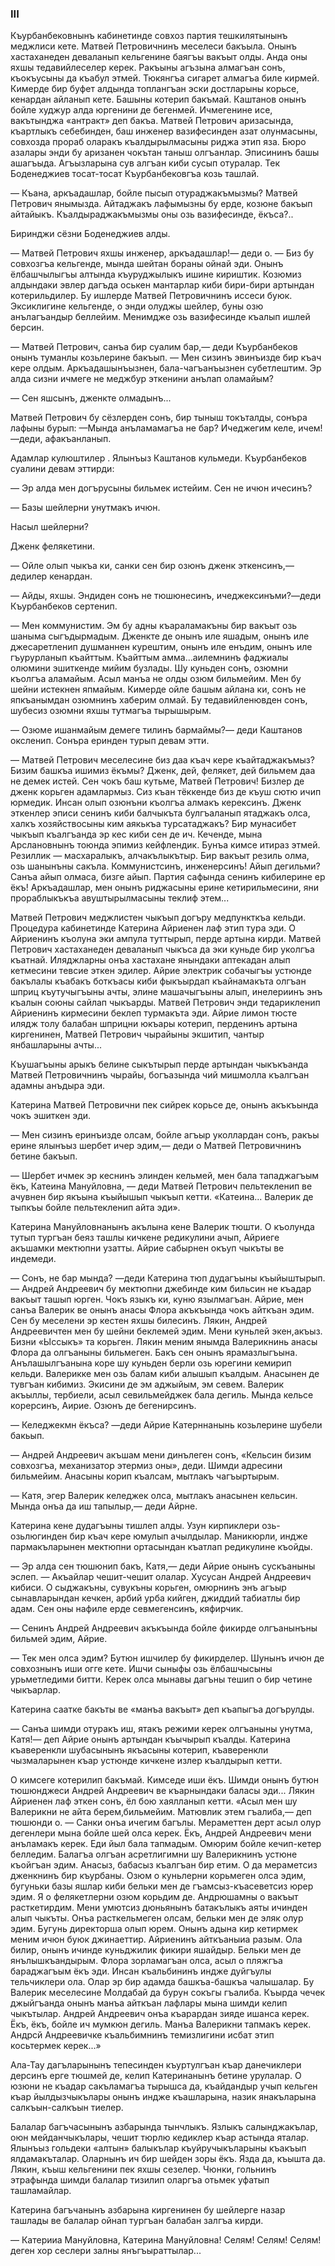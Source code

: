 ### III

Къурбанбековнынъ кабинетинде совхоз партия тешкилятынынъ меджлиси кете.
Матвей Петровичнинъ меселеси бакъыла.
Онынъ хастаханеден деваланып кельгенине баягъы вакъыт олды.
Анда оны яхшы тедавийлеселер керек.
Ракъыны агъзына алмагъан сонъ, къокъусыны да къабул этмей.
Тюкянгъа сигарет алмагъа биле кирмей.
Кимерде бир буфет алдында топлангъан эски достларыны корьсе, кенардан айланып кете.
Башыны котерип бакъмай.
Каштанов онынъ бойле худжур алда юргенини де бегенмей.
Ичмегенине исе, вакътынджа «антракт» деп бакъа.
Матвей Петрович аризасында, къартлыкъ себебинден, баш инженер вазифесинден азат олунмасыны, совхозда прораб оларакъ къалдырылмасыны риджа этип яза.
Бюро азалары энди бу аризанен чокътан таныш олгъанлар.
Эписининъ башы ашагъыда.
Агъызларына сув алгъан киби сусып отуралар.
Тек Боденеджиев тосат-тосат Къурбанбековгъа козь ташлай.

— Къана, аркъадашлар, бойле пысып отураджакъмызмы?
Матвей Петрович янымызда.
Айтаджакъ лафымызны бу ерде, козюне бакъып айтайыкъ.
Къалдыраджакъмызмы оны озь вазифесинде, ёкъса?..

Биринджи сёзни Боденеджиев алды.

— Матвей Петрович яхшы инженер, аркъадашлар!— деди о.
— Биз бу совхозгъа кельгенде, мында шейтан бораны ойнай эди.
Онынъ ёлбашчылыгъы алтында къуруджылыкъ ишине кириштик.
Козюмиз алдындаки эвлер дагъда оськен мантарлар киби бири-бири артындан котерильдилер.
Бу ишлерде Матвей Петровичнинъ иссеси буюк.
Эксиклигине кельгенде, о энди олуджы шейлер, буны озю анълагъандыр беллейим.
Менимдже озь вазифесинде къалып ишлей берсин.

— Матвей Петрович, санъа бир суалим бар,— деди Къурбанбеков онынъ туманлы козьлерине бакъып.
— Мен сизинъ эвинъизде бир къач кере олдым.
Аркъадашынъызнен, бала-чагъанъызнен субетлештим.
Эр алда сизни ичмеге не меджбур эткенини анълап оламайым?

— Сен яшсынъ, дженкте олмадынъ...

Матвей Петрович бу сёзлерден сонъ, бир тыныш токъталды, сонъра лафыны бурып:
—Мында анъламамагъа не бар?
Ичеджегим келе, ичем!—деди, афакъанланып.

Адамлар кулюштилер .
Ялынъыз Каштанов кульмеди.
Къурбанбеков суалини девам эттирди:

— Эр алда мен догърусыны бильмек истейим.
Сен не ичюн ичесинъ?

— Базы шейлерни унутмакъ ичюн.

Насыл шейлерни?

Дженк фелякетини.

— Ойле олып чыкъа ки, санки сен бир озюнъ дженк эткенсинъ,— дедилер кенардан.

— Айды, яхшы.
Эндиден сонъ не тюшюнесинъ, ичеджексинъми?—деди Къурбанбеков сертенип.

— Мен коммунистим.
Эм бу адны къараламакъны бир вакъыт озь шаныма сыгъдырмадым.
Дженкте де онынъ иле яшадым, онынъ иле джесаретленип душманнен курештим, онынъ иле енъдим, онынъ иле гъурурланып къайттым.
Къайттым амма...аилемнинъ фаджиалы олюмини эшиткенде мийим бузлады.
Шу куньден сонъ, озюмни къолгъа аламайым.
Асыл манъа не олды озюм бильмейим.
Мен бу шейни истекнен япмайым.
Кимерде ойле башым айлана ки, сонъ не япкъанымдан озюмнинъ хаберим олмай.
Бу тедавийленювден сонъ, шубесиз озюмни яхшы тутмагъа тырышырым.

— Озюме ишанмайым демеге тилинъ бармаймы?— деди Каштанов оксленип.
Сонъра еринден турып девам этти.

— Матвей Петрович меселесине биз даа къач кере къайтаджакъмыз?
Бизим башкъа ишимиз ёкъмы?
Дженк, дей, фелякет, дей бильмем даа не демек истей.
Сен чокъ баш кутьме, Матвей Петрович!
Бизлер де дженк корьген адамлармыз.
Сиз къан тёккенде биз де къуш сютю ичип юрмедик.
Инсан олып озюнъни къолгъа алмакъ керексинъ.
Дженк эткенлер эписи сенинъ киби балчыкъта булгъаланып ятаджакъ олса, халкъ хозяйствосыны ким аякькъа турсатаджакъ?
Бир мунасибет чыкъып къалгъанда эр кес киби сен де ич.
Кеченде, мына Арслановнынъ тоюнда эпимиз кейфлендик.
Бунъа кимсе итираз этмей.
Резиллик — масхаралыкъ, алчакълыкътыр.
Бир вакъыт резиль олма, озь шанынъны сакъла.
Коммунистсинъ, инженерсинъ!
Айып дегильми?
Санъа айып олмаса, бизге айып.
Партия сафында сенинъ кибилерине ер ёкъ!
Аркъадашлар, мен онынъ риджасыны ерине кетирильмесини, яни прораблыкъкъа авуштырылмасыны теклиф этем...

Матвей Петрович меджлистен чыкъып догъру медпункткъа кельди.
Процедура кабинетинде Катерина Айриенен лаф этип тура эди.
О Айриенинъ къолуна эки ампула туттырып, перде артына кирди.
Матвей Петрович хастаханеден деваланып чыкъса да эки куньде бир уколгъа къатнай.
Иляджларны онъа хастахане янындаки аптекадан алып кетмесини тевсие эткен эдилер.
Айрие электрик собачыгъы устюнде бакълалы къабакъ боткъасы киби фыкъырдап къайнамакъта олгъан шприц къутучыгъыны ачты, элине машачыгъыны алып, инелериинъ энъ къалын союны сайлап чыкъарды.
Матвей Петрович энди тедарикленип Айриенинъ кирмесини беклеп турмакъта эди.
Айрие лимон тюсте илядж толу балабан шприцни юкъары котерип, перденинъ артына киргенинен, Матвей Петрович чырайыны экшитип, чантыр янбашларыны ачты...

Къушагъыны арыкъ белине сыкътырып перде артындан чыкъкъанда Матвей Петровичнинъ чырайы, богъазында чий мишмолла къалгъан адамны анъдыра эди.

Катерина Матвей Петровични пек сийрек корьсе де, онынъ акъкъында чокъ эшиткен эди.

— Мен сизинъ еринъизде олсам, бойле агъыр уколлардан сонъ, ракъы ерине ялынъыз шербет ичер эдим,— деди о Матвей Петровичнинъ бетине бакъып.

— Шербет ичмек эр кеснинъ элинден кельмей, мен бала тападжагъым ёкъ, Катеина Мануйловна,
— деди Матвей Петрович пельтекленип ве ачувнен бир якъына къыйышып чыкъып кетти.
«Катеина...
Валерик де тыпкъы бойле пельтекленип айта эди».

Катерина Мануйловнанынъ акълына кене Валерик тюшти.
О къолунда тутып тургъан беяз ташлы кичкене редикулини ачып, Айриеге акъшамки мектюпни узатты.
Айрие сабырнен окъуп чыкъты ве индемеди.

— Сонъ, не бар мында?
—деди Катерина тюп дудагъыны къыйыштырып.
— Андрей Андреевич бу мектюпни джебинде ким бильсин не къадар вакъыт ташып юрген.
Чокъ языкъ ки, куню язылмагъан.
Айрие, мен санъа Валерик ве онынъ анасы Флора акъкъында чокъ айткъан эдим.
Сен бу меселени эр кестен яхшы билесинъ.
Лякин, Андрей Андреевичтен мен бу шейни беклемей эдим.
Мени куньлей экен,акъыз.
Бизни «Ыссыкъ» та корьген.
Лякин меним янымда Валерикнинь анасы Флора да олгъаныны бильмеген.
Бакъ сен онынъ ярамазлыгъына.
Анълашылгъанына коре шу куньден берли озь юрегини кемирип кельди.
Валерикке мен озь балам киби алышып къалдым.
Анасынен де тувгъан кибимиз.
Экисини де эм аджыйым, эм севем.
Валерик акъыллы, тербиели, асыл севильмейджек бала дегиль.
Мында кельсе корерсинъ, Аирие.
Озюнъ де бегенирсинъ.

— Келеджекмн ёкъса?
—деди Айрие Катерннанынь козьлерине шубели бакьып.

— Андрей Андреевич акъшам мени динълеген сонъ, «Кельсин бизим совхозгъа, механизатор этермиз оны», деди.
Шимди адресини бильмейим.
Анасыны корип къалсам, мытлакъ чагъыртырым.

— Катя, эгер Валерик келеджек олса, мытлакъ анасынен кельсин.
Мында онъа да иш тапылыр,— деди Айрне.

Катерина кене дудагъыны тишлеп алды.
Узун кирпиклери озь-озьлюгинден бир къач кере юмулып ачылдылар.
Маникюрли, индже пармакъларынен мектюпни ортасындан къатлап редикулине къойды.

— Эр алда сен тюшюнип бакъ, Катя,— деди Айрие онынъ сускъаныны эслеп.
— Акъайлар чешит-чешит олалар.
Хусусан Андрей Андреевич кибиси.
О сыджакъны, сувукъны корьген, омюрнинъ энъ агъыр сынавларындан кечкен, арбий урба кийген, джиддий табиатлы бир адам.
Сен оны нафиле ерде севмегенсинъ, кяфирчик.

— Сенинъ Андрей Андреевич акъкъында бойле фикирде олгъанынъны бильмей эдим, Айрие.

— Тек мен олса эдим?
Бутюн ишчилер бу фикирделер.
Шунынъ ичюн де совхознынъ иши огге кете.
Ишчи сыныфы озь ёлбашчысыны урьметледими битти.
Керек олса мынавы дагъны тешип о бир четине чыкъарлар.

Катерина саатке бакъты ве «манъа вакъыт» деп къапыгъа догърулды.

— Санъа шимди отуракъ иш, ятакъ режими керек олгъаныны унутма, Катя!— деп Айрие онынъ артындан къычырып къалды.
Катерина къаверенкли шубасынынъ якъасыны котерип, къаверенкли чызмаларынен къар устюнде кичкене излер къалдырып кетти.

О кимсеге котерилип бакъмай.
Кимседе иши ёкъ.
Шимди онынъ бутюн тюшюнджеси Андрей Андреевич ве къарнындаки баласы эди...
Лякин Айриенен лаф эткен сонъ, ёл бою хаялланып кетти.
«Асыл мен шу Валерикни не айта берем,бильмейим.
Матювлик этем гъалиба,— деп тюшюнди о.
— Санки онъа ичегим багълы.
Мераметтен дерт асыл олур дегенлери мына бойле шей олса керек.
Ёкъ, Андрей Андреевич мени анъламакъ керек.
Еди йыл бала тапмадым.
Омюрим бойле кечип-кетер белледим.
Балагъа олгъан асретлигимни шу Валерикнинъ устюне къойгъан эдим.
Анасыз, бабасыз къалгъан бир етим.
О да мераметсиз дженкнинъ бир къурбаны.
Озюм о куньлерни корьмеген олса эдим, бугуньки базы яшлар киби бельки мен де гъамсыз-къасеветсиз юрер эдим.
Я о фелякетлерни озюм корьдим де.
Андрюшамны о вакъыт расткетирдим.
Мени умютсиз дюньянынъ батакълыкъ аяты ичинден алып чыкъты.
Онъа расткельмеген олсам, бельки мен де эляк олур эдим.
Бугунь директорша олып юрем.
Онынъ адына кир кетирмек меним ичюн буюк джинаеттир.
Айриенинъ айткъаныиа разым.
Ола билир, онынъ ичинде куньджилик фикири яшайдыр.
Бельки мен де янълышкъандырым.
Флора зорламагъан олса, асыл о пляжгъа бараджагъым ёкъ эди.
Инсан къальбининъ индже дуйгъулы тельчиклери ола.
Олар эр бир адамда башкъа-башкъа чалышалар.
Бу Валерик меселесине Молдабай да бурун сокъгы гъалиба.
Къырда чечек джыйгъанда онынъ манъа айткъан лафлары мына шимди келип чыкътылар.
Андрей Андреевич онъа къарардан зияде ишанса керек.
Ёкъ, ёкъ, бойле ич мумкюн дегиль.
Манъа Валерикни тапмакъ керек.
Андрсй Андреевичке къальбимнинъ темизлигини исбат этип косьтермек керек...»

Ала-Тау дагъларынынъ тепесинден къуртулгъан къар данечиклери дерсинъ ерге тюшмей де, келип Катеринанынъ бетине урулалар.
О юзюни не къадар сакъламагъа тырышса да, къайдандыр учып кельген къар йылдызчыкълары онынъ индже къашларына, назик янакъларына салкъын-салкъын тиелер.

Балалар багъчасынынъ азбарында тынчлыкъ.
Язлыкъ салынджакълар, оюн мейданчыкълары, чешит тюрлю кедиклер къар астында яталар.
Ялынъыз гольдеки «алтын» балыкълар къуйручыкъларыны къакъып ялдамакъталар.
Оларнынъ ич бир шейден зоры ёкъ.
Язда да, къышта да.
Лякин, къыш кельгенини пек яхшы сезелер.
Чюнки, гольнинъ этрафында шимди балалар тизилип оларгъа отьмек уфатып ташламайлар.

Катерина багъчанынъ азбарына киргенинен бу шейлерге назар ташлады ве балалар ойнап тургъан балабан залгъа кирди.

— Катерииа Мануйловна, Катерина Мануйловна!
Селям!
Селям!
Селям!
деген хор сеслери залны янъгъыраттылар...
